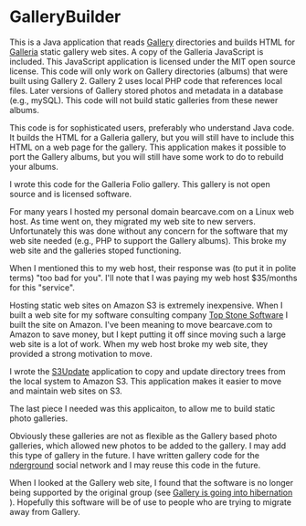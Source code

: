 # GalleryBuilder

This is a Java application that reads [Gallery](http://galleryproject.org) directories and builds HTML for [Galleria](https://galleria.io) static gallery web sites. A copy of the Galleria JavaScript is included. This JavaScript application is licensed under the MIT open source license.  This code will only work on Gallery directories (albums) that were built using Gallery 2. Gallery 2 uses local PHP code that references local files. Later versions of Gallery stored photos and metadata in a database (e.g., mySQL). This code will not build static galleries from these newer albums.

This code is for sophisticated users, preferably who understand Java code. It builds the HTML for a Galleria gallery, but you will still have to include this HTML on a web page for the gallery. This application makes it possible to port the Gallery albums, but you will still have some work to do to rebuild your albums.

I wrote this code for the Galleria Folio gallery. This gallery is not open source and is licensed software.

For many years I hosted my personal domain bearcave.com on a Linux web host. As time went on, they migrated my web site to new servers. Unfortunately this was done without any concern for the software that my web site needed (e.g., PHP to support the Gallery albums). This broke my web site and the galleries stoped functioning.

When I mentioned this to my web host, their response was (to put it in polite terms) "too bad for you". I'll note that I was paying my web host $35/months for this "service".

Hosting static web sites on Amazon S3 is extremely inexpensive. When I built a web site for my software consulting company [Top Stone Software](http://www.topstonesoftware.com) I built the site on Amazon.  I've been meaning to move bearcave.com to Amazon to save money, but I kept putting it off since moving such a large web site is a lot of work. When my web host broke my web site, they provided a strong motivation to move.

I wrote the [S3Update](https://github.com/IanLKaplan/S3Update) application to copy and update directory trees from the local system to Amazon S3. This application makes it easier to move and maintain web sites on S3.

The last piece I needed was this applicaiton, to allow me to build static photo galleries.

Obviously these galleries are not as flexible as the Gallery based photo galleries, which allowed new photos to be added to the gallery. I may add this type of gallery in the future. I have written gallery code for the [nderground](www.nderground.net) social network and I may reuse this code in the future.

When I looked at the Gallery web site, I found that the software is no longer being supported by the original group (see [Gallery is going into hibernation](http://galleryproject.org/time-to-hibernate) ). Hopefully this software will be of use to people who are trying to migrate away from Gallery.
